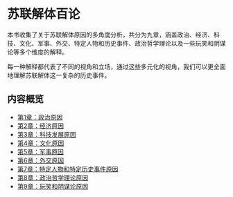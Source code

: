 # 苏联解体百论

本书收集了关于苏联解体原因的多角度分析，共分为九章，涵盖政治、经济、科技、文化、军事、外交、特定人物和历史事件、政治哲学理论以及一些玩笑和阴谋论等多个维度的解释。

每一种解释都代表了不同的视角和立场，通过这些多元化的视角，我们可以更全面地理解苏联解体这一复杂的历史事件。

## 内容概览

- [第1章：政治原因](第1章_政治原因/README.md)
- [第2章：经济原因](第2章_经济原因/README.md)
- [第3章：科技发展原因](第3章_科技发展原因/README.md)
- [第4章：文化原因](第4章_文化原因/README.md)
- [第5章：军事原因](第5章_军事原因/README.md)
- [第6章：外交原因](第6章_外交原因/README.md)
- [第7章：特定人物和特定历史事件原因](第7章_特定人物和特定历史事件原因/README.md)
- [第8章：政治哲学理论原因](第8章_政治哲学理论原因/README.md)
- [第9章：玩笑和阴谋论原因](第9章_玩笑和阴谋论原因/README.md)